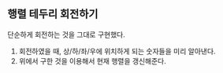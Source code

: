 ## 행렬 테두리 회전하기

단순하게 회전하는 것을 그대로 구현했다.  

1. 회전하였을 때, 상/하/좌/우에 위치하게 되는 숫자들을 미리 알아낸다.  
2. 위에서 구한 것을 이용해서 현재 행렬을 갱신해준다.
